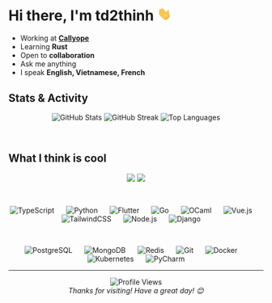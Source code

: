# Hi there, I'm td2thinh <img src="https://github.com/FujiwaraChoki/FujiwaraChoki/blob/main/assets/238178097-766d336d-b87d-44ba-807c-c51de2bc6b4d.gif" width="28px" alt="👋">

- Working at **[Callyope](https://www.callyope.com/)** 
- Learning **Rust** 
- Open to **collaboration** 
- Ask me anything 
- I speak **English, Vietnamese, French**

## Stats & Activity
      
      
<div align="center">
  <!-- Top row of stats -->
  <img src="https://github-readme-stats.vercel.app/api?username=td2thinh&show_icons=true&theme=catppuccin_mocha&hide_border=true&card_width=300&hide_rank=true" alt="GitHub Stats" />
  <img src="https://github-readme-streak-stats-rho-ebon.vercel.app?user=td2thinh&theme=catppuccin-mocha&hide_border=true&date_format=j%2Fn%5B%2FY%5D&card_width=300" alt="GitHub Streak" />
  <img src="https://github-readme-stats.vercel.app/api/top-langs/?username=td2thinh&layout=compact&theme=catppuccin_mocha&hide_border=true&card_width=648&langs_count=8" alt="Top Languages" />
  
  

</div>




&nbsp;
## What I think is cool

<div align="center">
  
  [<img src="https://github-readme-stats.vercel.app/api/pin/?theme=catppuccin_mocha&username=td2thinh&repo=lambda&hide_border=true" />](https://github.com/td2thinh/lambda)  [<img src="https://github-readme-stats.vercel.app/api/pin/?theme=catppuccin_mocha&username=td2thinh&repo=td2thinh.com&hide_border=true" />](https://github.com/td2thinh/td2thinh.com)
</div>
    
&nbsp;&nbsp;&nbsp;&nbsp;

<p align="center">
<img src="https://cdn.simpleicons.org/typescript/cba6f7" alt="TypeScript" width="30" height="30" />
&nbsp;&nbsp;&nbsp;&nbsp;
<img src="https://cdn.simpleicons.org/python/cba6f7" alt="Python" width="30" height="30" />
&nbsp;&nbsp;&nbsp;&nbsp;
<img src="https://cdn.simpleicons.org/flutter/cba6f7" alt="Flutter" width="30" height="30" />
&nbsp;&nbsp;&nbsp;&nbsp;
<img src="https://cdn.simpleicons.org/go/cba6f7" alt="Go" width="30" height="30" />
&nbsp;&nbsp;&nbsp;&nbsp;
<img src="https://cdn.simpleicons.org/ocaml/cba6f7" alt="OCaml" width="30" height="30" />
&nbsp;&nbsp;&nbsp;&nbsp;
<img src="https://cdn.simpleicons.org/vuedotjs/cba6f7" alt="Vue.js" width="30" height="30" />
&nbsp;&nbsp;&nbsp;&nbsp;
<img src="https://cdn.simpleicons.org/tailwindcss/cba6f7" alt="TailwindCSS" width="30" height="30" />
&nbsp;&nbsp;&nbsp;&nbsp;
<img src="https://cdn.simpleicons.org/nodedotjs/cba6f7" alt="Node.js" width="30" height="30" />
&nbsp;&nbsp;&nbsp;&nbsp;
<img src="https://cdn.simpleicons.org/django/cba6f7" alt="Django" width="30" height="30" />
&nbsp;&nbsp;&nbsp;&nbsp;


</p>

&nbsp;&nbsp;&nbsp;&nbsp;

<p align="center">

<img src="https://cdn.simpleicons.org/postgresql/cba6f7" alt="PostgreSQL" width="30" height="30" />
&nbsp;&nbsp;&nbsp;&nbsp;
<img src="https://cdn.simpleicons.org/mongodb/cba6f7" alt="MongoDB" width="30" height="30" />
&nbsp;&nbsp;&nbsp;&nbsp;
<img src="https://cdn.simpleicons.org/redis/cba6f7" alt="Redis" width="30" height="30" />
&nbsp;&nbsp;&nbsp;&nbsp;
<img src="https://cdn.simpleicons.org/git/cba6f7" alt="Git" width="30" height="30" />
&nbsp;&nbsp;&nbsp;&nbsp;
<img src="https://cdn.simpleicons.org/docker/cba6f7" alt="Docker" width="30" height="30" />
&nbsp;&nbsp;&nbsp;&nbsp;
<img src="https://cdn.simpleicons.org/kubernetes/cba6f7" alt="Kubernetes" width="30" height="30" />
&nbsp;&nbsp;&nbsp;&nbsp;
<img src="https://cdn.simpleicons.org/pycharm/cba6f7" alt="PyCharm" width="30" height="30" />

</p>


---
  <div align="center"><img src="https://komarev.com/ghpvc/?username=td2thinh&color=58A6FF&style=flat-square&label=Views" alt="Profile Views" /></div>

<div align="center"><i>Thanks for visiting! Have a great day! 😊</i></div>
